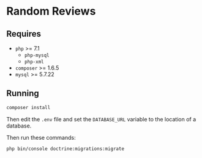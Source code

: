 # Random Reviews

## Requires

* `php` >= 7.1
    * `php-mysql`
    * `php-xml`
* `composer` >= 1.6.5
* `mysql` >= 5.7.22

## Running

```bash
composer install
```
Then edit the `.env` file and set the `DATABASE_URL` variable to the location of a database.

Then run these commands:

```bash
php bin/console doctrine:migrations:migrate
```
